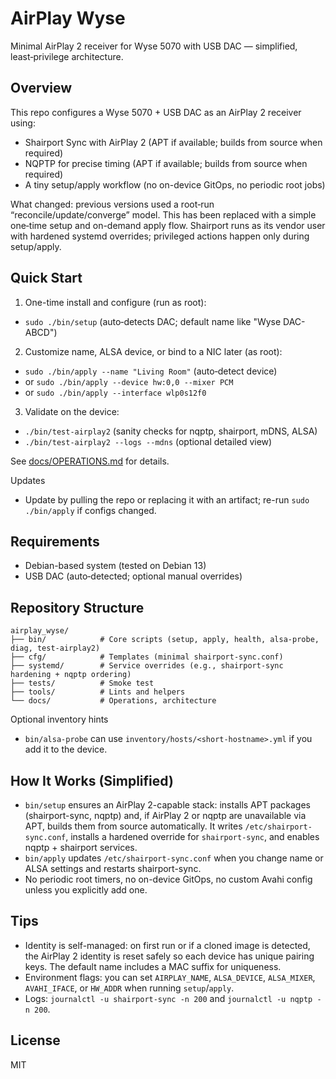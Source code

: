 # AirPlay Wyse

Minimal AirPlay 2 receiver for Wyse 5070 with USB DAC — simplified, least‑privilege architecture.

## Overview

This repo configures a Wyse 5070 + USB DAC as an AirPlay 2 receiver using:

- Shairport Sync with AirPlay 2 (APT if available; builds from source when required)
- NQPTP for precise timing (APT if available; builds from source when required)
- A tiny setup/apply workflow (no on-device GitOps, no periodic root jobs)

What changed: previous versions used a root‑run “reconcile/update/converge” model. This has been replaced with a simple one‑time setup and on-demand apply flow. Shairport runs as its vendor user with hardened systemd overrides; privileged actions happen only during setup/apply.

## Quick Start

1) One-time install and configure (run as root):
- `sudo ./bin/setup`  (auto‑detects DAC; default name like "Wyse DAC-ABCD")

2) Customize name, ALSA device, or bind to a NIC later (as root):
- `sudo ./bin/apply --name "Living Room"`  (auto‑detect device)
- or `sudo ./bin/apply --device hw:0,0 --mixer PCM`
- or `sudo ./bin/apply --interface wlp0s12f0`

3) Validate on the device:
- `./bin/test-airplay2`  (sanity checks for nqptp, shairport, mDNS, ALSA)
- `./bin/test-airplay2 --logs --mdns`  (optional detailed view)

See [docs/OPERATIONS.md](docs/OPERATIONS.md) for details.

Updates
- Update by pulling the repo or replacing it with an artifact; re-run `sudo ./bin/apply` if configs changed.

## Requirements

- Debian-based system (tested on Debian 13)
- USB DAC (auto‑detected; optional manual overrides)

## Repository Structure

```
airplay_wyse/
├── bin/            # Core scripts (setup, apply, health, alsa-probe, diag, test-airplay2)
├── cfg/            # Templates (minimal shairport-sync.conf)
├── systemd/        # Service overrides (e.g., shairport-sync hardening + nqptp ordering)
├── tests/          # Smoke test
├── tools/          # Lints and helpers
└── docs/           # Operations, architecture
```

Optional inventory hints
- `bin/alsa-probe` can use `inventory/hosts/<short-hostname>.yml` if you add it to the device.

## How It Works (Simplified)

- `bin/setup` ensures an AirPlay 2-capable stack: installs APT packages (shairport-sync, nqptp) and, if AirPlay 2 or nqptp are unavailable via APT, builds them from source automatically. It writes `/etc/shairport-sync.conf`, installs a hardened override for `shairport-sync`, and enables nqptp + shairport services.
- `bin/apply` updates `/etc/shairport-sync.conf` when you change name or ALSA settings and restarts shairport-sync.
- No periodic root timers, no on-device GitOps, no custom Avahi config unless you explicitly add one.

## Tips

- Identity is self-managed: on first run or if a cloned image is detected, the AirPlay 2 identity is reset safely so each device has unique pairing keys. The default name includes a MAC suffix for uniqueness.
- Environment flags: you can set `AIRPLAY_NAME`, `ALSA_DEVICE`, `ALSA_MIXER`, `AVAHI_IFACE`, or `HW_ADDR` when running `setup`/`apply`.
- Logs: `journalctl -u shairport-sync -n 200` and `journalctl -u nqptp -n 200`.

## License

MIT
